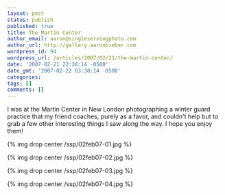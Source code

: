 ```yaml
---
layout: post
status: publish
published: true
title: The Martin Center
author_email: aaron@singleservingphoto.com
author_url: http://gallery.aaronbieber.com
wordpress_id: 94
wordpress_url: /articles/2007/02/21/the-martin-center/
date: '2007-02-21 22:38:14 -0500'
date_gmt: '2007-02-22 03:38:14 -0500'
categories:
tags: []
comments: []
---
```

I was at the Martin Center in New London photographing a winter guard
practice that my friend coaches, purely as a favor, and couldn't help
but to grab a few other interesting things I saw along the way. I hope
you enjoy them!

{% img drop center /ssp/02feb07-01.jpg %}

{% img drop center /ssp/02feb07-02.jpg %}

{% img drop center /ssp/02feb07-03.jpg %}

{% img drop center /ssp/02feb07-04.jpg %}
